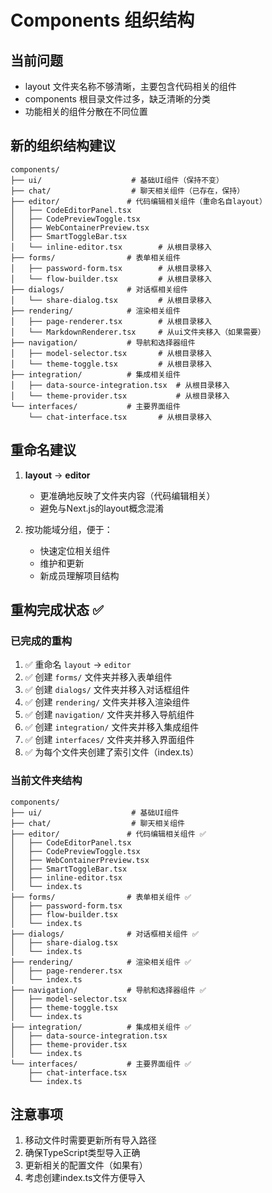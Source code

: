 # Components 组织结构

## 当前问题
- layout 文件夹名称不够清晰，主要包含代码相关的组件
- components 根目录文件过多，缺乏清晰的分类
- 功能相关的组件分散在不同位置

## 新的组织结构建议

```
components/
├── ui/                    # 基础UI组件（保持不变）
├── chat/                  # 聊天相关组件（已存在，保持）
├── editor/               # 代码编辑相关组件（重命名自layout）
│   ├── CodeEditorPanel.tsx
│   ├── CodePreviewToggle.tsx
│   ├── WebContainerPreview.tsx
│   ├── SmartToggleBar.tsx
│   └── inline-editor.tsx        # 从根目录移入
├── forms/                # 表单相关组件
│   ├── password-form.tsx        # 从根目录移入
│   └── flow-builder.tsx         # 从根目录移入
├── dialogs/              # 对话框相关组件
│   └── share-dialog.tsx         # 从根目录移入
├── rendering/            # 渲染相关组件
│   ├── page-renderer.tsx        # 从根目录移入
│   └── MarkdownRenderer.tsx     # 从ui文件夹移入（如果需要）
├── navigation/           # 导航和选择器组件
│   ├── model-selector.tsx       # 从根目录移入
│   └── theme-toggle.tsx         # 从根目录移入
├── integration/          # 集成相关组件
│   ├── data-source-integration.tsx  # 从根目录移入
│   └── theme-provider.tsx           # 从根目录移入
└── interfaces/           # 主要界面组件
    └── chat-interface.tsx       # 从根目录移入
```

## 重命名建议

1. **layout** → **editor**
   - 更准确地反映了文件夹内容（代码编辑相关）
   - 避免与Next.js的layout概念混淆

2. 按功能域分组，便于：
   - 快速定位相关组件
   - 维护和更新
   - 新成员理解项目结构

## 重构完成状态 ✅

### 已完成的重构
1. ✅ 重命名 `layout` → `editor`
2. ✅ 创建 `forms/` 文件夹并移入表单组件
3. ✅ 创建 `dialogs/` 文件夹并移入对话框组件
4. ✅ 创建 `rendering/` 文件夹并移入渲染组件
5. ✅ 创建 `navigation/` 文件夹并移入导航组件
6. ✅ 创建 `integration/` 文件夹并移入集成组件
7. ✅ 创建 `interfaces/` 文件夹并移入界面组件
8. ✅ 为每个文件夹创建了索引文件（index.ts）

### 当前文件夹结构
```
components/
├── ui/                    # 基础UI组件
├── chat/                  # 聊天相关组件
├── editor/               # 代码编辑相关组件 ✅
│   ├── CodeEditorPanel.tsx
│   ├── CodePreviewToggle.tsx
│   ├── WebContainerPreview.tsx
│   ├── SmartToggleBar.tsx
│   ├── inline-editor.tsx
│   └── index.ts
├── forms/                # 表单相关组件 ✅
│   ├── password-form.tsx
│   ├── flow-builder.tsx
│   └── index.ts
├── dialogs/              # 对话框相关组件 ✅
│   ├── share-dialog.tsx
│   └── index.ts
├── rendering/            # 渲染相关组件 ✅
│   ├── page-renderer.tsx
│   └── index.ts
├── navigation/           # 导航和选择器组件 ✅
│   ├── model-selector.tsx
│   ├── theme-toggle.tsx
│   └── index.ts
├── integration/          # 集成相关组件 ✅
│   ├── data-source-integration.tsx
│   ├── theme-provider.tsx
│   └── index.ts
└── interfaces/           # 主要界面组件 ✅
    ├── chat-interface.tsx
    └── index.ts
```

## 注意事项

1. 移动文件时需要更新所有导入路径
2. 确保TypeScript类型导入正确
3. 更新相关的配置文件（如果有）
4. 考虑创建index.ts文件方便导入 